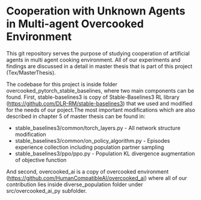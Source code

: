 # Cooperation with Unknown Agents in Multi-agent Overcooked Environment

This git repository serves the purpose of studying cooperation of artificial agents in multi agent cooking environment.
All of our experiments and findings are discussed in a detail in master thesis that is part of this project (Tex/MasterThesis).

The codebase for this project is inside folder overcooked_pytorch_stable_baselines, where two main components can be found.
First, stable-baselines3 is copy of Stable-Baselines3 RL library (https://github.com/DLR-RM/stable-baselines3) that we used and modified for the needs of our poject.The most important modifications which are also described in chapter 5 of master thesis can be found in:
* stable_baselines3/common/torch_layers.py - All network structure modification
* stable_baselines3/common/on_policy_algorithm.py - Episodes experience collection including population partner sampling 
* stable_baselines3/ppo/ppo.py - Population KL divergence augmentation of objective function

And second, overcooked_ai is a copy of overcooked environment (https://github.com/HumanCompatibleAI/overcooked_ai) where all of our contribution lies inside diverse_population folder under src/overcooked_ai_py subfolder.


